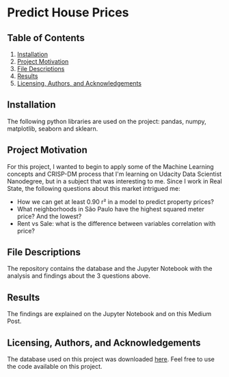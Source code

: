 # Predict House Prices

## Table of Contents

1. [Installation](#Installation)
2. [Project Motivation](#Project-Motivation)
3. [File Descriptions](#File-Descriptions)
4. [Results](#Results)
5. [Licensing, Authors, and Acknowledgements](#Licensing-Authors-and-Acknowledgements)

## Installation

The following python libraries are used on the project: pandas, numpy, matplotlib, seaborn and sklearn.

## Project Motivation

For this project, I wanted to begin to apply some of the Machine Learning concepts and CRISP-DM process that I'm learning on Udacity Data Scientist Nanodegree, but in a subject that was interesting to me. Since I work in Real State, the following questions about this market intrigued me:
- How we can get at least 0.90 r² in a model to predict property prices?
- What neighborhoods in São Paulo have the highest squared meter price? And the lowest?
- Rent vs Sale: what is the difference between variables correlation with price?

## File Descriptions

The repository contains the database and the Jupyter Notebook with the analysis and findings about the 3 questions above.

## Results

The findings are explained on the Jupyter Notebook and on this Medium Post.

## Licensing, Authors, and Acknowledgements

The database used on this project was downloaded [here](https://www.kaggle.com/argonalyst/sao-paulo-real-estate-sale-rent-april-2019). Feel free to use the code available on this project.
